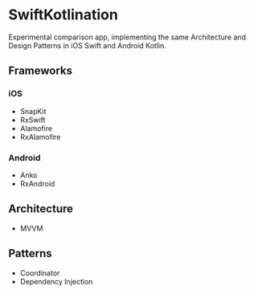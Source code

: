 # SwiftKotlination
Experimental comparison app, implementing the same Architecture and Design Patterns in iOS Swift and Android Kotlin.

## Frameworks

### iOS

- SnapKit
- RxSwift
- Alamofire
- RxAlamofire

### Android

- Anko
- RxAndroid

## Architecture

- MVVM

## Patterns

- Coordinator
- Dependency Injection
